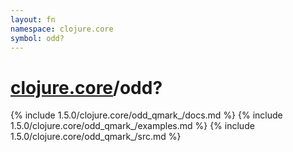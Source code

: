 ```yaml
---
layout: fn
namespace: clojure.core
symbol: odd?
---
```


# [clojure.core](../)/odd?

{% include 1.5.0/clojure.core/odd_qmark_/docs.md %}
{% include 1.5.0/clojure.core/odd_qmark_/examples.md %}
{% include 1.5.0/clojure.core/odd_qmark_/src.md %}

